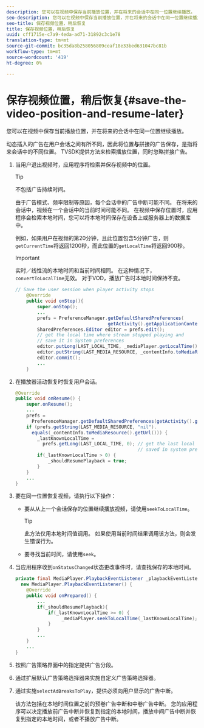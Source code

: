 ```yaml
---
description: 您可以在视频中保存当前播放位置，并在将来的会话中在同一位置继续播放。
seo-description: 您可以在视频中保存当前播放位置，并在将来的会话中在同一位置继续播放。
seo-title: 保存视频位置，稍后恢复
title: 保存视频位置，稍后恢复
uuid: cff1715e-c7a9-4eda-ad71-31892c3c1e78
translation-type: tm+mt
source-git-commit: bc35da8b258056809ceaf18e33bed631047bc81b
workflow-type: tm+mt
source-wordcount: '419'
ht-degree: 0%

---
```



# 保存视频位置，稍后恢复{#save-the-video-position-and-resume-later}

您可以在视频中保存当前播放位置，并在将来的会话中在同一位置继续播放。

动态插入的广告在用户会话之间有所不同，因此将位置&#x200B;**与**&#x200B;拼接的广告保存，是指将来会话中的不同位置。 TVSDK提供方法来检索播放位置，同时忽略拼接广告。

1. 当用户退出视频时，应用程序将检索并保存视频中的位置。

   >[!TIP]
   >
   >不包括广告持续时间。

   由于广告模式、频率限制等原因，每个会话中的广告中断可能不同。 在将来的会话中，视频在一个会话中的当前时间可能不同。 在视频中保存位置时，应用程序会检索本地时间，您可以将本地时间保存在设备上或服务器上的数据库中。

   例如，如果用户在视频的第20分钟，且此位置包含5分钟广告，则`getCurrentTime`将返回1200秒，而此位置的`getLocalTime`将返回900秒。

   >[!IMPORTANT]
   >
   >实时／线性流的本地时间和当前时间相同。 在这种情况下，`convertToLocalTime`无效。 对于VOD，播放广告时本地时间保持不变。

   ```java
   // Save the user session when player activity stops 
       @Override 
       public void onStop(){ 
           super.onStop(); 
           ... 
           prefs = PreferenceManager.getDefaultSharedPreferences( 
                                     getActivity().getApplicationContext()); 
           SharedPreferences.Editor editor = prefs.edit(); 
           // get the local time where stream stopped playing and  
           // save it in System preferences 
           editor.putLong(LAST_LOCAL_TIME, _mediaPlayer.getLocalTime());  
           editor.putString(LAST_MEDIA_RESOURCE, _contentInfo.toMediaResource().getUrl()); 
           editor.commit(); 
           ... 
       }
   ```

1. 在播放器活动恢复时恢复用户会话。

   ```java
   @Override 
   public void onResume() { 
       super.onResume(); 
       ... 
       prefs =  
         PreferenceManager.getDefaultSharedPreferences(getActivity().getApplicationContext()); 
       if (prefs.getString(LAST_MEDIA_RESOURCE, "nil"). 
         equals(_contentInfo.toMediaResource().getUrl())) { 
           _lastKnownLocalTime =  
             prefs.getLong(LAST_LOCAL_TIME, 0); // get the last local time  
                                                // saved in system preferences 
           if(_lastKnownLocalTime > 0) { 
               _shouldResumePlayback = true; 
           } 
       } 
       ... 
   } 
   ```

1. 要在同一位置恢复视频，请执行以下操作：

   * 要从从上一个会话保存的位置继续播放视频，请使用`seekToLocalTime`。

      >[!TIP]
      >
      >此方法仅用本地时间值调用。 如果使用当前时间结果调用该方法，则会发生错误行为。

   * 要寻找当前时间，请使用`seek`。

1. 当应用程序收到`onStatusChanged`状态更改事件时，请查找保存的本地时间。

   ```java
   private final MediaPlayer.PlaybackEventListener _playbackEventListener =  
     new MediaPlayer.PlaybackEventListener() { 
       @Override 
       public void onPrepared() { 
           ... 
           if(_shouldResumePlayback){ 
               if(_lastKnownLocalTime >= 0) { 
                    _mediaPlayer.seekToLocalTime(_lastKnownLocalTime); 
               } 
           } 
           ... 
       } 
       ... 
   }
   ```

1. 按照广告策略界面中的指定提供广告分段。
1. 通过扩展默认广告策略选择器来实施自定义广告策略选择器。
1. 通过实施`selectAdBreaksToPlay`，提供必须向用户显示的广告中断。

   该方法包括在本地时间位置之前的预卷广告中断和中卷广告中断。 您的应用程序可以决定播放前广告中断并恢复到指定的本地时间，播放中间广告中断并恢复到指定的本地时间，或者不播放广告中断。